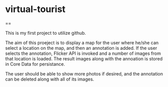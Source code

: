 # virtual-tourist
==

This is my first project to utilize github.

The aim of this proeject is to display a map for the user where he/she can select a location on the map, and then an annotation is added. If the user selects the annotation, Flicker API is invoked and a number of images from that location is loaded. The result images along with the annoation is stored in Core Data for persistance.

The user should be able to show more photos if desired, and the annotation can be deleted along with all of its images.

